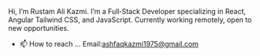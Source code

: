 Hi, I’m Rustam Ali Kazmi. I’m a Full‑Stack Developer specializing in React, Angular Tailwind CSS, and JavaScript. Currently working remotely, open to new opportunities.
- 📫 How to reach ... Email:ashfaqkazmi1975@gmail.com 

<!---
RustamKazmi/RustamKazmi is a ✨ special ✨ repository because its `README.md` (this file) appears on your GitHub profile.
You can click the Preview link to take a look at your changes.
--->
